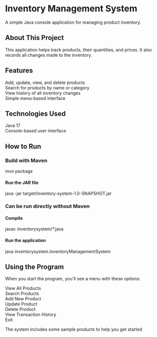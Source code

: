 # Inventory Management System
A simple Java console application for managing product inventory.
## About This Project
This application helps track products, their quantities, and prices. It also records all changes made to the inventory.

## Features

Add, update, view, and delete products  
Search for products by name or category  
View history of all inventory changes  
Simple menu-based interface  

## Technologies Used

Java 17  
Console-based user interface

## How to Run
### Build with Maven
mvn package
#### Run the JAR file
java -jar target/inventory-system-1.0-SNAPSHOT.jar

### Can be run directly without Maven
#### Compile
javac inventorysystem/*.java
#### Run the application
java inventorysystem.InventoryManagementSystem

## Using the Program
When you start the program, you'll see a menu with these options:

View All Products  
Search Products  
Add New Product  
Update Product  
Delete Product  
View Transaction History  
Exit  

The system includes some sample products to help you get started